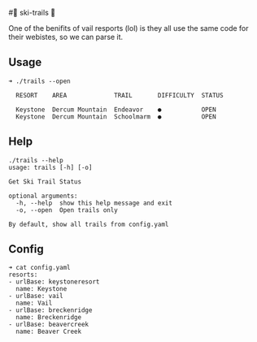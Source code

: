#🌲 ski-trails 🌲

One of the benifits of vail resports (lol) is they all use the same code for their webistes, so we can parse it.

## Usage
```
➜ ./trails --open

  RESORT    AREA             TRAIL       DIFFICULTY  STATUS

  Keystone  Dercum Mountain  Endeavor    ●           OPEN
  Keystone  Dercum Mountain  Schoolmarm  ●           OPEN
```

## Help
```
./trails --help
usage: trails [-h] [-o]

Get Ski Trail Status

optional arguments:
  -h, --help  show this help message and exit
  -o, --open  Open trails only

By default, show all trails from config.yaml
```

## Config

```
➜ cat config.yaml
resorts:
- urlBase: keystoneresort
  name: Keystone
- urlBase: vail
  name: Vail
- urlBase: breckenridge
  name: Breckenridge
- urlBase: beavercreek
  name: Beaver Creek
```
